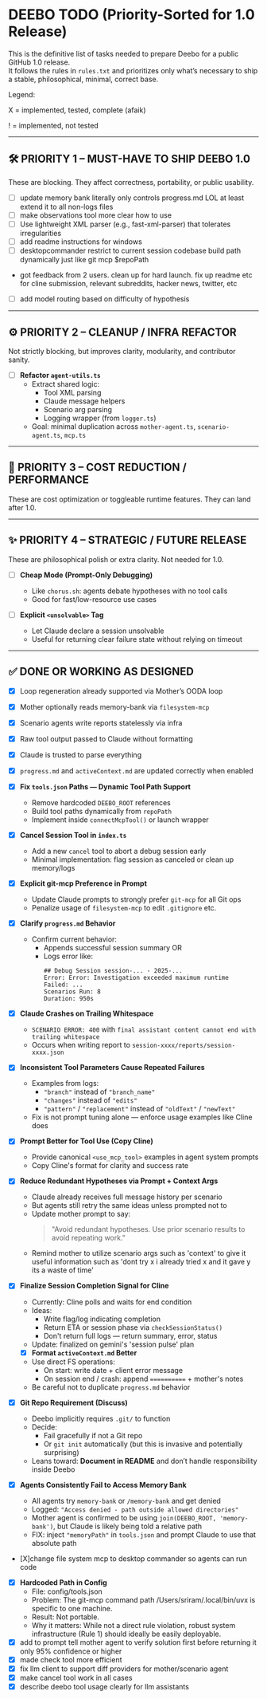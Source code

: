 # DEEBO TODO (Priority-Sorted for 1.0 Release)

This is the definitive list of tasks needed to prepare Deebo for a public GitHub 1.0 release.  
It follows the rules in `rules.txt` and prioritizes only what’s necessary to ship a stable, philosophical, minimal, correct base.

Legend:

X = implemented, tested, complete (afaik)

! = implemented, not tested

---

## 🛠️ PRIORITY 1 – MUST-HAVE TO SHIP DEEBO 1.0

These are blocking. They affect correctness, portability, or public usability.
- [ ] update memory bank literally only controls progress.md LOL at least extend it to all non-logs files
- [ ] make observations tool more clear how to use
- [ ] Use lightweight XML parser (e.g., fast-xml-parser) that tolerates irregularities
- [ ] add readme instructions for windows
- [ ] desktopcommander restrict to current session codebase build path dynamically just like git mcp $repoPath
- got feedback from 2 users. clean up for hard launch. fix up readme etc for cline submission, relevant subreddits, hacker news, twitter, etc 
- [ ] add model routing based on difficulty of hypothesis
---

## ⚙️ PRIORITY 2 – CLEANUP / INFRA REFACTOR

Not strictly blocking, but improves clarity, modularity, and contributor sanity.

- [ ] **Refactor `agent-utils.ts`**
  - Extract shared logic:
    - Tool XML parsing
    - Claude message helpers
    - Scenario arg parsing
    - Logging wrapper (from `logger.ts`)
  - Goal: minimal duplication across `mother-agent.ts`, `scenario-agent.ts`, `mcp.ts`
---

## 💸 PRIORITY 3 – COST REDUCTION / PERFORMANCE

These are cost optimization or toggleable runtime features. They can land after 1.0.

---

## ✨ PRIORITY 4 – STRATEGIC / FUTURE RELEASE

These are philosophical polish or extra clarity. Not needed for 1.0.

- [ ] **Cheap Mode (Prompt-Only Debugging)**
  - Like `chorus.sh`: agents debate hypotheses with no tool calls
  - Good for fast/low-resource use cases

- [ ] **Explicit `<unsolvable>` Tag**
  - Let Claude declare a session unsolvable
  - Useful for returning clear failure state without relying on timeout

---

## ✅ DONE OR WORKING AS DESIGNED

- [x] Loop regeneration already supported via Mother’s OODA loop
- [x] Mother optionally reads memory-bank via `filesystem-mcp`
- [x] Scenario agents write reports statelessly via infra
- [x] Raw tool output passed to Claude without formatting
- [x] Claude is trusted to parse everything
- [x] `progress.md` and `activeContext.md` are updated correctly when enabled
- [X] **Fix `tools.json` Paths — Dynamic Tool Path Support**
  - Remove hardcoded `DEEBO_ROOT` references
  - Build tool paths dynamically from `repoPath`
  - Implement inside `connectMcpTool()` or launch wrapper

- [X] **Cancel Session Tool in `index.ts`**
  - Add a new `cancel` tool to abort a debug session early
  - Minimal implementation: flag session as canceled or clean up memory/logs

- [X] **Explicit git-mcp Preference in Prompt**
  - Update Claude prompts to strongly prefer `git-mcp` for all Git ops
  - Penalize usage of `filesystem-mcp` to edit `.gitignore` etc.

- [X] **Clarify `progress.md` Behavior**
  - Confirm current behavior:
    - Appends successful session summary OR
    - Logs error like:
      ```
      ## Debug Session session-... - 2025-...
      Error: Error: Investigation exceeded maximum runtime
      Failed: ...
      Scenarios Run: 8
      Duration: 950s
      ```

- [X] **Claude Crashes on Trailing Whitespace**
  - `SCENARIO ERROR: 400` with `final assistant content cannot end with trailing whitespace`
  - Occurs when writing report to `session-xxxx/reports/session-xxxx.json`

- [X] **Inconsistent Tool Parameters Cause Repeated Failures** 
  - Examples from logs:
    - `"branch"` instead of `"branch_name"`
    - `"changes"` instead of `"edits"`
    - `"pattern"` / `"replacement"` instead of `"oldText"` / `"newText"`
  - Fix is not prompt tuning alone — enforce usage examples like Cline does

- [X] **Prompt Better for Tool Use (Copy Cline)**
  - Provide canonical `<use_mcp_tool>` examples in agent system prompts
  - Copy Cline's format for clarity and success rate
- [X] **Reduce Redundant Hypotheses via Prompt + Context Args**
  - Claude already receives full message history per scenario
  - But agents still retry the same ideas unless prompted not to
  - Update mother prompt to say:
    > "Avoid redundant hypotheses. Use prior scenario results to avoid repeating work."
  - Remind mother to utilize scenario args such as 'context' to give it useful information such as 'dont try x i already tried x and it gave y its a waste of time' 
- [X] **Finalize Session Completion Signal for Cline**
  - Currently: Cline polls and waits for end condition
  - Ideas:
    - Write flag/log indicating completion
    - Return ETA or session phase via `checkSessionStatus()`
    - Don't return full logs — return summary, error, status
  - Update: finalized on gemini's 'session pulse' plan
  - [X] **Format `activeContext.md` Better**
  - Use direct FS operations:
    - On start: write date + client error message
    - On session end / crash: append `==========` + mother's notes
  - Be careful not to duplicate `progress.md` behavior

- [X] **Git Repo Requirement (Discuss)**
  - Deebo implicitly requires `.git/` to function
  - Decide:
    - Fail gracefully if not a Git repo
    - Or `git init` automatically (but this is invasive and potentially surprising)
  - Leans toward: **Document in README** and don’t handle responsibility inside Deebo
- [X] **Agents Consistently Fail to Access Memory Bank** 
  - All agents try `memory-bank` or `/memory-bank` and get denied
  - Logged: `"Access denied - path outside allowed directories"`
  - Mother agent is confirmed to be using `join(DEEBO_ROOT, 'memory-bank')`, but Claude is likely being told a relative path
  - FIX: inject `"memoryPath"` in `tools.json` and prompt Claude to use that absolute path
- [X]change file system mcp to desktop commander so agents can run code

- [X] **Hardcoded Path in Config**
    - File: config/tools.json
    - Problem: The git-mcp command path /Users/sriram/.local/bin/uvx is specific to one machine.
    - Result: Not portable.
    - Why it matters: While not a direct rule violation, robust system infrastructure (Rule 1) should ideally be easily deployable.
- [x] add to prompt tell mother agent to verify solution first before returning it only 95% confidence or higher
- [x] made check tool more efficient
- [x] fix llm client to support diff providers for mother/scenario agent
- [x] make cancel tool work in all cases
- [x] describe deebo tool usage clearly for llm assistants
